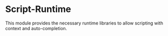 # Script-Runtime
This module provides the necessary runtime libraries to allow scripting with context and auto-completion.